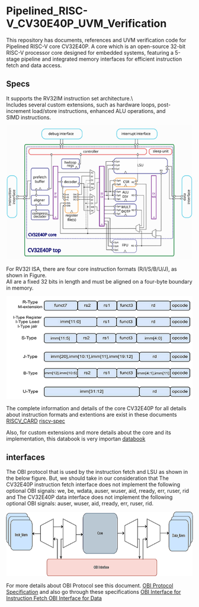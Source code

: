 # Pipelined_RISC-V_CV30E40P_UVM_Verification

This repository has documents, references and UVM verification code for Pipelined RISC-V  core CV32E40P. A core which is an open-source 32-bit RISC-V processor core designed for embedded systems, featuring a 5-stage pipeline and integrated memory interfaces for efficient instruction fetch and data access.    

## Specs
It supports the RV32IM instruction set architecture.\  
Includes several custom extensions, such as hardware loops, post-increment load/store instructions, enhanced ALU operations, and SIMD instructions.

![Core CV32E40P architecture and details are shown in this figure](/Images/CV32E40P.png)   


For RV32I ISA, there are four core instruction formats (R/I/S/B/U/J), as shown in Figure.\
All are a fixed 32 bits in length and must be aligned on a four-byte boundary in memory.  


![Core CV32E40P architecture and details are shown in this figure](/Images/instr_format.png) 

The complete information and details of the core CV32E40P for all details about instruction formats and extentions are exist in these documents [RISCV_CARD](/docs/RISCV_CARD.pdf) [riscv-spec](/docs/riscv-spec-20191213_0.pdf)

Also, for custom extensions and more details about the core and its implementation, this databook is very importan [databook](/Databook/)     


## interfaces   

The OBI protocol that is used by the instruction fetch and LSU as shown in the below figure. But, we should take in our consideration that The CV32E40P instruction fetch interface does not implement the following optional OBI signals: we, be, wdata, auser, wuser, aid, rready, err, ruser, rid and The CV32E40P data interface does not implement the following optional OBI signals: auser, wuser, aid, rready, err, ruser, rid.   

![OBI Protocol Specification](/Images/OBI.png)  


   
For more details about OBI Protocol see this document. [OBI Protocol Specification](/docs/OBI-v1.pdf)   and also go through these specifications [OBI Interface for Instruction Fetch ](/Databook/instruction_fetch.html)  [OBI Interface for Data ](/Databook/load_store_unit.html)   

